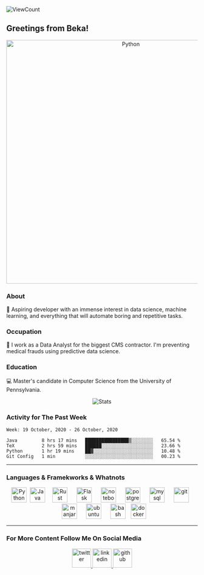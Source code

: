 ![ViewCount](https://views.whatilearened.today/views/github/bexxmodd/bexxmodd.svg?cache=remove)
## Greetings from Beka!

<p align="center">
	<img title="Python" src="https://media0.giphy.com/media/VdzWdSs9U2fvn4DVKx/giphy.gif" width=640>
 </p>

### About
:robot: Aspiring developer with an immense interest in data science, machine learning,
and everything that will automate boring and repetitive tasks.

### Occupation
:space_invader: I work as a Data Analyst for the biggest CMS contractor.
I\'m preventing medical frauds using predictive data science.

### Education
:computer: Master\'s candidate in Computer Science from the University of Pennsylvania.


<p align="center">
  <img title="Stats" src="https://github-readme-stats.vercel.app/api?username=bexxmodd&show_icons=true&theme=synthwave"/>
</p>


### Activity for The Past Week
<!--START_SECTION:waka-->
```text
Week: 19 October, 2020 - 26 October, 2020

Java         8 hrs 17 mins   ████████████████▒░░░░░░░░   65.54 % 
TeX          2 hrs 59 mins   ██████░░░░░░░░░░░░░░░░░░░   23.66 % 
Python       1 hr 19 mins    ██▓░░░░░░░░░░░░░░░░░░░░░░   10.48 % 
Git Config   1 min           ░░░░░░░░░░░░░░░░░░░░░░░░░   00.23 % 
```
<!--END_SECTION:waka-->

-----
### Languages & Framekworks & Whatnots

<p align="center">
	<img title="Python" src="https://i.imgur.com/kYqNRW2.png" height="40"/>
 	<img title="Java" src="https://i.imgur.com/LDa5yPp.png" height="40" hspace="5"/>
	<img title="Rust" src="https://i.imgur.com/kou8DSj.png" height="40" hspace="10"/>
	<img title="Flask" src="https://i.imgur.com/3PrfweW.png" height="40" hspace="10"/>
	<img src="https://i.imgur.com/7pTyNw5.png" alt="notebook" height="40" hspace="10"/>
	<img src="https://i.imgur.com/DRtznPB.png" alt="postgres" height="40" hspace="10"/>
	<img src="https://i.imgur.com/DG1ai5x.png" alt="mysql" height="40" hspace="10"/>
 	<img src="https://i.imgur.com/2f8ghU7.png" alt="git" height="40" hspace="10"/>
	<img src="https://i.imgur.com/ZjwYyO4.png" alt="manjaro" height="40" hspace="10"/>
	<img src="https://i.imgur.com/wiYdaql.png" alt="ubuntu" height="40" hspace="10"/>
	<img src="https://i.imgur.com/8ChUMCl.png" alt="bash" height="40" hspace="10"/>
	<img src="https://i.imgur.com/O1dfbU2.png" alt="docker" height="40"/>
</p>

----------

### For More Content Follow Me On Social Media

<p align="center">
	<a href="https://www.twitter.com/bexxmodd">
        	<img alt="twitter" src="https://i.imgur.com/fFlVB1c.png" height=50>
	</a>
	<a href="https://www.linkedin.com/in/bmodebadze">
        	<img alt="linkedin" src="https://i.imgur.com/wcvwfoZ.png" height=50>
	</a>
	<a href="https://www.github.com/bexxmodd">
        	<img alt="github" src="https://i.imgur.com/gnDF5oQ.png" height=50>
	</a>
</p>
